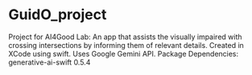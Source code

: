 # GuidO_project
Project for AI4Good Lab: An app that assists the visually impaired with crossing intersections by informing them of relevant details. Created in XCode using swift. Uses Google Gemini API. Package Dependencies: generative-ai-swift 0.5.4
